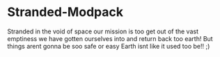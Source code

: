 # Stranded-Modpack
Stranded in the void of space our mission is too get out of the vast emptiness we have gotten ourselves into and return back too earth! But things arent gonna be soo safe or easy Earth isnt like it used too be!! ;)

